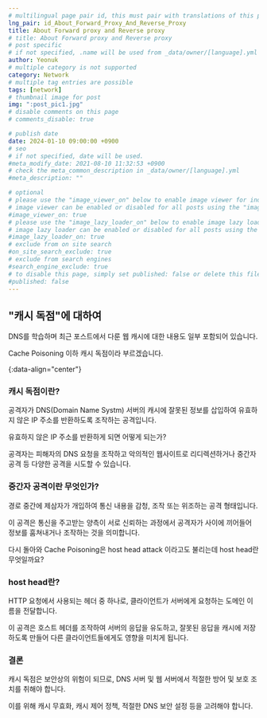 ```yaml
---
# multilingual page pair id, this must pair with translations of this page. (This name must be unique)
lng_pair: id_About_Forward_Proxy_And_Reverse_Proxy
title: About Forward proxy and Reverse proxy
# title: About Forward proxy and Reverse proxy
# post specific
# if not specified, .name will be used from _data/owner/[language].yml
author: Yeonuk
# multiple category is not supported
category: Network
# multiple tag entries are possible
tags: [network]
# thumbnail image for post
img: ":post_pic1.jpg"
# disable comments on this page
# comments_disable: true

# publish date
date: 2024-01-10 09:00:00 +0900
# seo
# if not specified, date will be used.
#meta_modify_date: 2021-08-10 11:32:53 +0900
# check the meta_common_description in _data/owner/[language].yml
#meta_description: ""

# optional
# please use the "image_viewer_on" below to enable image viewer for individual pages or posts (_posts/ or [language]/_posts folders).
# image viewer can be enabled or disabled for all posts using the "image_viewer_posts: true" setting in _data/conf/main.yml.
#image_viewer_on: true
# please use the "image_lazy_loader_on" below to enable image lazy loader for individual pages or posts (_posts/ or [language]/_posts folders).
# image lazy loader can be enabled or disabled for all posts using the "image_lazy_loader_posts: true" setting in _data/conf/main.yml.
#image_lazy_loader_on: true
# exclude from on site search
#on_site_search_exclude: true
# exclude from search engines
#search_engine_exclude: true
# to disable this page, simply set published: false or delete this file
#published: false
---
```


<!-- outline-start -->

## "캐시 독점"에 대하여

DNS를 학습하며 최근 포스트에서 다룬 웹 캐시에 대한 내용도 일부 포함되어 있습니다.

Cache Poisoning 이하 캐시 독점이라 부르겠습니다.

{:data-align="center"}

<!-- outline-end -->

### 캐시 독점이란?

공격자가 DNS(Domain Name Systm) 서버의 캐시에 잘못된 정보를 삽입하여 유효하지 않은 IP 주소를 반환하도록 조작하는 공격입니다.

유효하지 않은 IP 주소를 반환하게 되면 어떻게 되는가?

공격자는 피해자의 DNS 요청을 조작하고 악의적인 웹사이트로 리디렉션하거나 중간자 공격 등 다양한 공격을 시도할 수 있습니다.

### 중간자 공격이란 무엇인가?

경로 중간에 제삼자가 개입하여 통신 내용을 감청, 조작 또는 위조하는 공격 형태입니다.

이 공격은 통신을 주고받는 양측이 서로 신뢰하는 과정에서 공격자가 사이에 끼어들어 정보를 훔쳐내거나 조작하는 것을 의미합니다.

다시 돌아와 Cache Poisoning은 host head attack 이라고도 불리는데 host head란 무엇일까요?

### host head란?

HTTP 요청에서 사용되는 헤더 중 하나로, 클라이언트가 서버에게 요청하는 도메인 이름을 전달합니다.

이 공격은 호스트 헤더를 조작하여 서버의 응답을 유도하고, 잘못된 응답을 캐시에 저장하도록 만들어 다른 클라이언트들에게도 영향을 미치게 됩니다.

### 결론

캐시 독점은 보안상의 위험이 되므로, DNS 서버 및 웹 서버에서 적절한 방어 및 보호 조치를 취해야 합니다.

이를 위해 캐시 무효화, 캐시 제어 정책, 적절한 DNS 보안 설정 등을 고려해야 합니다.
